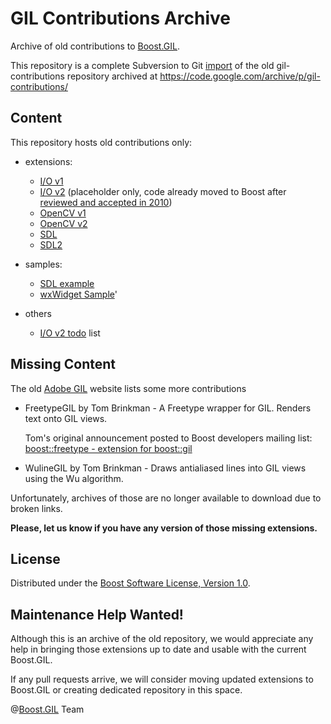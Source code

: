# GIL Contributions Archive

Archive of old contributions to [Boost.GIL].

This repository is a complete Subversion to Git [import] of the old gil-contributions
repository archived at https://code.google.com/archive/p/gil-contributions/

## Content

This repository hosts old contributions only:

* extensions:

    * [I/O v1]
    * [I/O v2] (placeholder only, code already moved to Boost after [reviewed and accepted in 2010])
    * [OpenCV v1]
    * [OpenCV v2]
    * [SDL]
    * [SDL2]

* samples:

    * [SDL example]
    * [wxWidget Sample]'

* others

    * [I/O v2 todo] list
 
## Missing Content

The old [Adobe GIL] website lists some more contributions

* FreetypeGIL by Tom Brinkman - A Freetype wrapper for GIL. Renders text onto GIL views.

    Tom's original announcement posted to Boost developers mailing list:
    [boost::freetype - extension for boost::gil](https://lists.boost.org/Archives/boost/2007/04/119826.php)

* WulineGIL by Tom Brinkman - Draws antialiased lines into GIL views using the Wu algorithm.

Unfortunately, archives of those are no longer available to download due to broken links.

**Please, let us know if you have any version of those missing extensions.**

## License

Distributed under the [Boost Software License, Version 1.0](http://www.boost.org/LICENSE_1_0.txt).

## Maintenance Help Wanted!

Although this is an archive of the old repository, we would appreciate any help
in bringing those extensions up to date and usable with the current Boost.GIL.

If any pull requests arrive, we will consider moving updated extensions to Boost.GIL
or creating dedicated repository in this space.

@[Boost.GIL] Team

[Boost.GIL]: https://github.com/boostorg/gil
[reviewed and accepted in 2010]: https://lists.boost.org/boost-announce/2010/11/0273.php
[I/O v1]: https://github.com/boost-gil/gil-contributions-archive/tree/master/gil_1/gil/extension/io
[I/O v2]: https://github.com/chyh1990/gil-contributions/tree/master/gil_2/libs/gil/io
[OpenCV v1]: https://github.com/boost-gil/gil-contributions-archive/tree/master/gil_1/gil/extension/opencv
[OpenCV v2]: https://github.com/boost-gil/gil-contributions-archive/tree/master/gil_2/boost/gil/extension/opencv
[SDL]: https://github.com/boost-gil/gil-contributions-archive/tree/master/gil_2/boost/gil/extension/sdl
[SDL2]: https://github.com/boost-gil/gil-contributions-archive/tree/master/gil_2/boost/gil/extension/sdl2
[SDL example]: https://github.com/chyh1990/gil-contributions/tree/master/gil_2/libs/gil/sdl/example
[YUV]: https://github.com/boost-gil/gil-contributions-archive/tree/master/gil_2/boost/gil/extension/yuv
[wxWidget sample]: https://github.com/boost-gil/gil-contributions-archive/tree/master/firebreath/wxWidget_Sample
[adobe gil]: http://stlab.adobe.com/gil/contribute.html
[import]: https://stackoverflow.com/a/54263166/151641
[I/O v2 todo]: https://github.com/boost-gil/gil-contributions-archive/blob/master/gil_2/libs/gil/io/todo.txt

